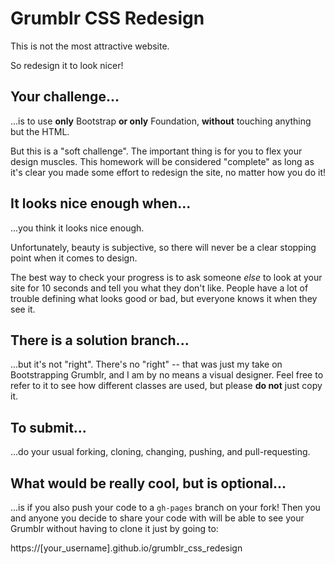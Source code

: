# Grumblr CSS Redesign

This is not the most attractive website.

So redesign it to look nicer!

## Your challenge...

...is to use **only** Bootstrap **or only** Foundation, **without** touching anything but the HTML.

But this is a "soft challenge". The important thing is for you to flex your design muscles. This homework will be considered "complete" as long as it's clear you made some effort to redesign the site, no matter how you do it!

## It looks nice enough when...

...you think it looks nice enough.

Unfortunately, beauty is subjective, so there will never be a clear stopping point when it comes to design.

The best way to check your progress is to ask someone *else* to look at your site for 10 seconds and tell you what they don't like. People have a lot of trouble defining what looks good or bad, but everyone knows it when they see it.

## There is a solution branch...

...but it's not "right". There's no "right" -- that was just my take on Bootstrapping Grumblr, and I am by no means a visual designer. Feel free to refer to it to see how different classes are used, but please **do not** just copy it.

## To submit...

...do your usual forking, cloning, changing, pushing, and pull-requesting.

## What would be really cool, but is optional...

...is if you also push your code to a `gh-pages` branch on your fork! Then you and anyone you decide to share your code with will be able to see your Grumblr without having to clone it just by going to:

https://[your_username].github.io/grumblr_css_redesign

